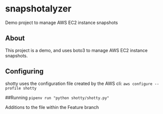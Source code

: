 # snapshotalyzer
Demo project to manage AWS EC2 instance snapshots

## About
This project is a demo, and uses boto3 to manage AWS EC2 instance snapshots.

## Configuring

shotty uses the configuration file created by the AWS cli:
`aws configure --profile shotty`


##Running
`pipenv run "python shotty/shotty.py"`

Additions to the file within the Feature branch
